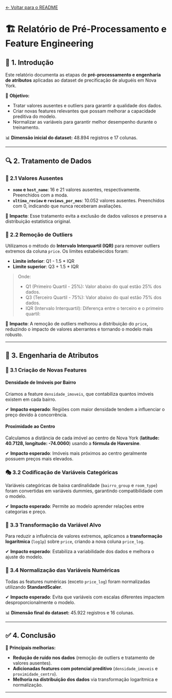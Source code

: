 [← Voltar para o README](../README.md)

# 🏗️ Relatório de Pré-Processamento e Feature Engineering

## 📝 1. Introdução

Este relatório documenta as etapas de **pré-processamento e engenharia de atributos** aplicadas ao dataset de precificação de aluguéis em Nova York.

📌 **Objetivo:**

- Tratar valores ausentes e outliers para garantir a qualidade dos dados.
- Criar novas features relevantes que possam melhorar a capacidade preditiva do modelo.
- Normalizar as variáveis para garantir melhor desempenho durante o treinamento.

📊 **Dimensão inicial do dataset:** 48.894 registros e 17 colunas.

---

## 🔍 2. Tratamento de Dados

### 🚨 2.1 Valores Ausentes

- **`nome` e `host_name`**: 16 e 21 valores ausentes, respectivamente. Preenchidos com a moda.
- **`ultima_review` e `reviews_por_mes`**: 10.052 valores ausentes. Preenchidos com 0, indicando que nunca receberam avaliações.

📌 **Impacto**: Esse tratamento evita a exclusão de dados valiosos e preserva a distribuição estatística original.

### 🔄 2.2 Remoção de Outliers

Utilizamos o método do **Intervalo Interquartil (IQR)** para remover outliers extremos da coluna `price`. Os limites estabelecidos foram:

- **Limite inferior**: Q1 - 1.5 * IQR
- **Limite superior**: Q3 + 1.5 * IQR

> Onde: 
> - Q1 (Primeiro Quartil - 25%): Valor abaixo do qual estão 25% dos dados.
> - Q3 (Terceiro Quartil - 75%): Valor abaixo do qual estão 75% dos dados.
> - IQR (Intervalo Interquartil): Diferença entre o terceiro e o primeiro quartil:

📌 **Impacto**: A remoção de outliers melhorou a distribuição do `price`, reduzindo o impacto de valores aberrantes e tornando o modelo mais robusto.

---

## 🔧 3. Engenharia de Atributos

### 📍 3.1 Criação de Novas Features

#### **Densidade de Imóveis por Bairro**

Criamos a feature `densidade_imoveis`, que contabiliza quantos imóveis existem em cada bairro.

✔ **Impacto esperado**: Regiões com maior densidade tendem a influenciar o preço devido à concorrência.

#### **Proximidade ao Centro**

Calculamos a distância de cada imóvel ao centro de Nova York (**latitude: 40.7128, longitude: -74.0060**) usando a **fórmula de Haversine**.

✔ **Impacto esperado**: Imóveis mais próximos ao centro geralmente possuem preços mais elevados.

### 🎭 3.2 Codificação de Variáveis Categóricas

Variáveis categóricas de baixa cardinalidade (`bairro_group` e `room_type`) foram convertidas em variáveis dummies, garantindo compatibilidade com o modelo.

✔ **Impacto esperado**: Permite ao modelo aprender relações entre categorias e preço.

### 🔄 3.3 Transformação da Variável Alvo

Para reduzir a influência de valores extremos, aplicamos a **transformação logarítmica** (`log1p`) sobre `price`, criando a nova coluna `price_log`.

✔ **Impacto esperado**: Estabiliza a variabilidade dos dados e melhora o ajuste do modelo.

### 📏 3.4 Normalização das Variáveis Numéricas

Todas as features numéricas (exceto `price_log`) foram normalizadas utilizando **StandardScaler**.

✔ **Impacto esperado**: Evita que variáveis com escalas diferentes impactem desproporcionalmente o modelo.

📊 **Dimensão final do dataset:** 45.922 registros e 16 colunas.

---

## ✅ 4. Conclusão

📌 **Principais melhorias:**

- **Redução de ruído nos dados** (remoção de outliers e tratamento de valores ausentes).
- **Adicionadas features com potencial preditivo** (`densidade_imoveis` e `proximidade_centro`).
- **Melhoria na distribuição dos dados** via transformação logarítmica e normalização.

---
